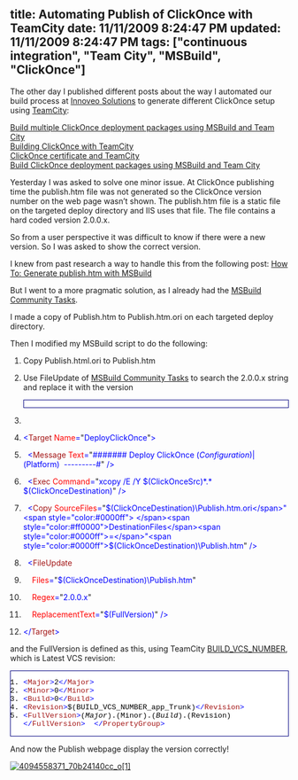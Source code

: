 title: Automating Publish of ClickOnce with TeamCity
date: 11/11/2009 8:24:47 PM
updated: 11/11/2009 8:24:47 PM
tags: ["continuous integration", "Team City", "MSBuild", "ClickOnce"]
---
The other day I published different posts about the way I automated our build process at [Innoveo Solutions](http://www.innoveo.com/) to generate different ClickOnce setup using [TeamCity](http://www.jetbrains.com/teamcity/index.html): 

[Build multiple ClickOnce deployment packages using MSBuild and Team City](http://weblogs.asp.net/lkempe/archive/2009/11/03/build-multiple-clickonce-deployment-packages-using-msbuild-and-team-city.aspx)      
[Building ClickOnce with TeamCity](http://weblogs.asp.net/lkempe/archive/2009/11/02/building-clickonce-with-teamcity.aspx)      
[ClickOnce certificate and TeamCity](http://weblogs.asp.net/lkempe/archive/2009/11/02/clickonce-certificate-and-teamcity.aspx)      
[Build ClickOnce deployment packages using MSBuild and Team City](http://weblogs.asp.net/lkempe/archive/2009/10/27/build-clickonce-deployment-packages-using-msbuild-and-team-city.aspx)

Yesterday I was asked to solve one minor issue. At ClickOnce publishing time the publish.htm file was not generated so the ClickOnce version number on the web page wasn’t shown. The publish.htm file is a static file on the targeted deploy directory and IIS uses that file. The file contains a hard coded version 2.0.0.x.

So from a user perspective it was difficult to know if there were a new version. So I was asked to show the correct version.

I knew from past research a way to handle this from the following post: [How To: Generate publish.htm with MSBuild](http://blogs.msdn.com/mwade/archive/2009/02/28/how-to-generate-publish-htm-with-msbuild.aspx)

But I went to a more pragmatic solution, as I already had the [MSBuild Community Tasks](http://msbuildtasks.tigris.org/).

I made a copy of Publish.htm to Publish.htm.ori on each targeted deploy directory.

Then I modified my MSBuild script to do the following:

1.  Copy Publish.html.ori to Publish.htm
2.  Use FileUpdate of [MSBuild Community Tasks](http://msbuildtasks.tigris.org/) to search the 2.0.0.x string and replace it with the version  <div style="padding-bottom: 0px; margin: 0px; padding-left: 0px; padding-right: 0px; display: inline; float: none; padding-top: 0px" id="scid:9ce6104f-a9aa-4a17-a79f-3a39532ebf7c:75c64077-df36-4b1f-aa27-b6be7cb8c39c" class="wlWriterEditableSmartContent"> <div style="border: #000080 1px solid; color: #000; font-family: 'Courier New', Courier, Monospace; font-size: 10pt"> <div style="background: #fff; max-height: 300px; overflow: auto"> 

1.  <span style="color:#0000ff"><!--</span><span style="color:#008000"> Deploy Click Once</span><span style="color:#0000ff">--></span>
2.  <span style="color:#0000ff"><</span><span style="color:#a31515">Target</span><span style="color:#0000ff"> </span><span style="color:#ff0000">Name</span><span style="color:#0000ff">=</span>"<span style="color:#0000ff">DeployClickOnce</span>"<span style="color:#0000ff">></span>
3.    <span style="color:#0000ff"><</span><span style="color:#a31515">Message</span><span style="color:#0000ff"> </span><span style="color:#ff0000">Text</span><span style="color:#0000ff">=</span>"<span style="color:#0000ff">####### Deploy ClickOnce $(Configuration)|$(Platform)  ---------#</span>"<span style="color:#0000ff"> /></span>
4.    <span style="color:#0000ff"><</span><span style="color:#a31515">Exec</span><span style="color:#0000ff"> </span><span style="color:#ff0000">Command</span><span style="color:#0000ff">=</span>"<span style="color:#0000ff">xcopy /E /Y $(ClickOnceSrc)\*.* $(ClickOnceDestination)</span>"<span style="color:#0000ff"> /></span>
5.    <span style="color:#0000ff"><</span><span style="color:#a31515">Copy</span><span style="color:#0000ff"> </span><span style="color:#ff0000">SourceFiles</span><span style="color:#0000ff">=</span>"<span style="color:#0000ff">$(ClickOnceDestination)\Publish.htm.ori</span>"<span style="color:#0000ff"> </span><span style="color:#ff0000">DestinationFiles</span><span style="color:#0000ff">=</span>"<span style="color:#0000ff">$(ClickOnceDestination)\Publish.htm</span>"<span style="color:#0000ff"> /></span>
6.    <span style="color:#0000ff"><</span><span style="color:#a31515">FileUpdate</span>
7.      <span style="color:#0000ff"></span><span style="color:#ff0000">Files</span><span style="color:#0000ff">=</span>"<span style="color:#0000ff">$(ClickOnceDestination)\Publish.htm</span>"
8.      <span style="color:#0000ff"></span><span style="color:#ff0000">Regex</span><span style="color:#0000ff">=</span>"<span style="color:#0000ff">2.0.0.x</span>"
9.      <span style="color:#0000ff"></span><span style="color:#ff0000">ReplacementText</span><span style="color:#0000ff">=</span>"<span style="color:#0000ff">$(FullVersion)</span>"<span style="color:#0000ff"> /></span>
10.  <span style="color:#0000ff"></</span><span style="color:#a31515">Target</span><span style="color:#0000ff">></span> </div> </div> </div>  

and the FullVersion is defined as this, using TeamCity [BUILD_VCS_NUMBER](http://www.jetbrains.net/confluence/display/TCD4/Predefined+Properties), which is Latest VCS revision:
  <div style="padding-bottom: 0px; margin: 0px; padding-left: 0px; padding-right: 0px; display: inline; float: none; padding-top: 0px" id="scid:9ce6104f-a9aa-4a17-a79f-3a39532ebf7c:b9120155-0f8c-4e96-bcd7-88d1207c1621" class="wlWriterEditableSmartContent"> <div style="border: #000080 1px solid; color: #000; font-family: 'Courier New', Courier, Monospace; font-size: 10pt"> <div style="background: #fff; max-height: 300px; overflow: auto"> 

1.  <span style="color:#0000ff"><</span><span style="color:#a31515">Major</span><span style="color:#0000ff">></span>2<span style="color:#0000ff"></</span><span style="color:#a31515">Major</span><span style="color:#0000ff">></span>
2.  <span style="color:#0000ff"><</span><span style="color:#a31515">Minor</span><span style="color:#0000ff">></span>0<span style="color:#0000ff"></</span><span style="color:#a31515">Minor</span><span style="color:#0000ff">></span>
3.  <span style="color:#0000ff"><</span><span style="color:#a31515">Build</span><span style="color:#0000ff">></span>0<span style="color:#0000ff"></</span><span style="color:#a31515">Build</span><span style="color:#0000ff">></span>
4.  <span style="color:#0000ff"><</span><span style="color:#a31515">Revision</span><span style="color:#0000ff">></span>$(BUILD_VCS_NUMBER_app_Trunk)<span style="color:#0000ff"></</span><span style="color:#a31515">Revision</span><span style="color:#0000ff">></span>
5.  <span style="color:#0000ff"><</span><span style="color:#a31515">FullVersion</span><span style="color:#0000ff">></span>$(Major).$(Minor).$(Build).$(Revision)<span style="color:#0000ff"></</span><span style="color:#a31515">FullVersion</span><span style="color:#0000ff">>  </</span><span style="color:#a31515">PropertyGroup</span><span style="color:#0000ff">></span> </div> </div> </div>  

And now the Publish webpage display the version correctly!

[![4094558371_70b24140cc_o[1]](http://weblogs.asp.net/blogs/lkempe/4094558371_70b24140cc_o1_thumb_5F82F1DE.png "4094558371_70b24140cc_o[1]")](http://weblogs.asp.net/blogs/lkempe/4094558371_70b24140cc_o1_670E614B.png)
